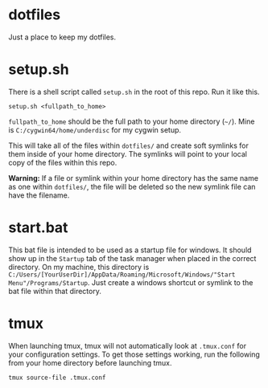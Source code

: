# dotfiles
Just a place to keep my dotfiles.

# setup.sh
There is a shell script called `setup.sh` in the root of this repo. Run it like this.

`setup.sh <fullpath_to_home>`

`fullpath_to_home` should be the full path to your home directory (`~/`). Mine is `C:/cygwin64/home/underdisc` for my cygwin setup.

This will take all of the files within `dotfiles/` and create soft symlinks for them inside of your home directory. The symlinks will point to your local copy of the files within this repo.

**Warning:** If a file or symlink within your home directory has the same name as one within `dotfiles/`, the file will be deleted so the new symlink file can have the filename.

# start.bat
This bat file is intended to be used as a startup file for windows. It should show up in the `Startup` tab of the task manager when placed in the correct directory. On my machine, this directory is `C:/Users/[YourUserDir]/AppData/Roaming/Microsoft/Windows/"Start Menu"/Programs/Startup`. Just create a windows shortcut or symlink to the bat file within that directory.

# tmux
When launching tmux, tmux will not automatically look at `.tmux.conf` for your configuration settings. To get those settings working, run the following from your home directory before launching tmux.

`tmux source-file .tmux.conf`

